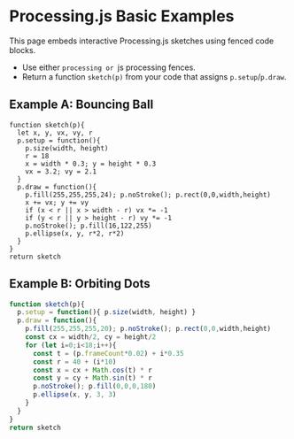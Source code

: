 # Processing.js Basic Examples

This page embeds interactive Processing.js sketches using fenced code blocks.

- Use either ```processing or ```js processing fences.
- Return a function `sketch(p)` from your code that assigns `p.setup`/`p.draw`.

## Example A: Bouncing Ball

```processing { "workbench": false, "viewerHeight": 420 }
function sketch(p){
  let x, y, vx, vy, r
  p.setup = function(){
    p.size(width, height)
    r = 18
    x = width * 0.3; y = height * 0.3
    vx = 3.2; vy = 2.1
  }
  p.draw = function(){
    p.fill(255,255,255,24); p.noStroke(); p.rect(0,0,width,height)
    x += vx; y += vy
    if (x < r || x > width - r) vx *= -1
    if (y < r || y > height - r) vy *= -1
    p.noStroke(); p.fill(16,122,255)
    p.ellipse(x, y, r*2, r*2)
  }
}
return sketch
```

## Example B: Orbiting Dots

```js processing { "workbench": false, "viewerHeight": 420 }
function sketch(p){
  p.setup = function(){ p.size(width, height) }
  p.draw = function(){
    p.fill(255,255,255,20); p.noStroke(); p.rect(0,0,width,height)
    const cx = width/2, cy = height/2
    for (let i=0;i<18;i++){
      const t = (p.frameCount*0.02) + i*0.35
      const r = 40 + (i*10)
      const x = cx + Math.cos(t) * r
      const y = cy + Math.sin(t) * r
      p.noStroke(); p.fill(0,0,0,180)
      p.ellipse(x, y, 3, 3)
    }
  }
}
return sketch
```
